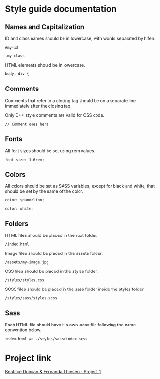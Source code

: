 # Style guide documentation

## Names and Capitalization

ID and class names should be in lowercase, with words separated by hifen.

```
#my-id
```
```
.my-class
```

HTML elements should be in lowercase.

```
body, div {
```
## Comments

Comments that refer to a closing tag should be on a separate line immediately after the closing tag.

Only C++ style comments are valid for CSS code.

```
// Comment goes here
```
## Fonts

All font sizes should be set using rem values.

```
font-size: 1.6rem;
```

## Colors

All colors should be set as SASS variables, except for black and white, that should be set by the name of the color.

```
color: $dandelion;
```
```
color: white;
```

## Folders

HTML files should be placed in the root folder.

```
/index.html
```

Image files should be placed in the assets folder.

```
/assets/my-image.jpg
```

CSS files should be placed in the styles folder.

```
/styles/styles.css
```

SCSS files should be placed in the sass folder inside the styles folder.

```
/styles/sass/styles.scss
```

## Sass

Each HTML file should have it's own .scss file following the name convention below.

```
index.html => ./styles/sass/index.scss
```

# Project link

[Beatrice Duncan & Fernanda Thiesen - Project 1](https://fernanda-bea.github.io/project1/)